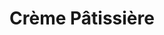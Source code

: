 ---
layout: recette
categories: [recettes]
hidden: true
lang: fr
sitemap: false
title: Crème Pâtissière
type: sucre
recettes:
  Classique:
    ingredients: 
      - nom: lait
        qte: 500
        unite: mL
        variable: true
      - nom: sucre
        qte: 125
        unite: gr
      - nom: farine
        qte: 50
        unite: gr
      - nom: oeuf
        qte: 1
      - nom: jaunes d'oeufs
        qte: 3
      - nom: vanille liquide
        qte: au goût
    etapes:
      - label: Préparation
        details:
          - Rincer la casserole avec de l'eau (pour éviter que le lait accroche)
          - Verser le lait et la vanille dans la casserole
          - Blanchir les oeufs avec le sucre
          - Ajouter la farine et mélanger
          - Verser la moitié du lait sur le mélange tout en fouettant
          - Reverser le tout dans la casserole
          - À feu doux/moyen, mélanger au fouet jusqu'à épaicissement
---